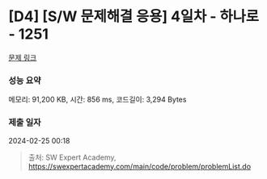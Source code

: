 # [D4] [S/W 문제해결 응용] 4일차 - 하나로 - 1251 

[문제 링크](https://swexpertacademy.com/main/code/problem/problemDetail.do?contestProbId=AV15StKqAQkCFAYD) 

### 성능 요약

메모리: 91,200 KB, 시간: 856 ms, 코드길이: 3,294 Bytes

### 제출 일자

2024-02-25 00:18



> 출처: SW Expert Academy, https://swexpertacademy.com/main/code/problem/problemList.do